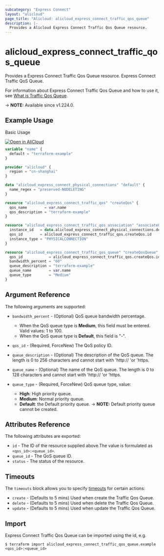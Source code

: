 ```yaml
---
subcategory: "Express Connect"
layout: "alicloud"
page_title: "Alicloud: alicloud_express_connect_traffic_qos_queue"
description: |-
  Provides a Alicloud Express Connect Traffic Qos Queue resource.
---
```


# alicloud_express_connect_traffic_qos_queue

Provides a Express Connect Traffic Qos Queue resource. Express Connect Traffic QoS Queue.

For information about Express Connect Traffic Qos Queue and how to use it, see [What is Traffic Qos Queue](https://next.api.alibabacloud.com/document/Vpc/2016-04-28/CreateExpressConnectTrafficQosQueue).

-> **NOTE:** Available since v1.224.0.

## Example Usage

Basic Usage

<div style="display: block;margin-bottom: 40px;"><div class="oics-button" style="float: right;position: absolute;margin-bottom: 10px;">
  <a href="https://api.aliyun.com/terraform?resource=alicloud_express_connect_traffic_qos_queue&exampleId=9d1a8dde-c015-c9b8-461f-f141df9de19e0afc1638&activeTab=example&spm=docs.r.express_connect_traffic_qos_queue.0.9d1a8ddec0&intl_lang=EN_US" target="_blank">
    <img alt="Open in AliCloud" src="https://img.alicdn.com/imgextra/i1/O1CN01hjjqXv1uYUlY56FyX_!!6000000006049-55-tps-254-36.svg" style="max-height: 44px; max-width: 100%;">
  </a>
</div></div>

```terraform
variable "name" {
  default = "terraform-example"
}

provider "alicloud" {
  region = "cn-shanghai"
}

data "alicloud_express_connect_physical_connections" "default" {
  name_regex = "preserved-NODELETING"
}

resource "alicloud_express_connect_traffic_qos" "createQos" {
  qos_name        = var.name
  qos_description = "terraform-example"
}

resource "alicloud_express_connect_traffic_qos_association" "associateQos" {
  instance_id   = data.alicloud_express_connect_physical_connections.default.ids.1
  qos_id        = alicloud_express_connect_traffic_qos.createQos.id
  instance_type = "PHYSICALCONNECTION"
}

resource "alicloud_express_connect_traffic_qos_queue" "createQosQueue" {
  qos_id            = alicloud_express_connect_traffic_qos.createQos.id
  bandwidth_percent = "60"
  queue_description = "terraform-example"
  queue_name        = var.name
  queue_type        = "Medium"
}
```

## Argument Reference

The following arguments are supported:
* `bandwidth_percent` - (Optional) QoS queue bandwidth percentage.

  - When the QoS queue type is **Medium**, this field must be entered. Valid values: 1 to 100.
  - When the QoS queue type is **Default**, this field is "-".
* `qos_id` - (Required, ForceNew) The QoS policy ID.
* `queue_description` - (Optional) The description of the QoS queue.  The length is 0 to 256 characters and cannot start with 'http:// 'or 'https.
* `queue_name` - (Optional) The name of the QoS queue.  The length is 0 to 128 characters and cannot start with 'http:// 'or 'https.
* `queue_type` - (Required, ForceNew) QoS queue type, value:
  - **High**: High priority queue.
  - **Medium**: Normal priority queue.
  - **Default**: the Default priority queue.
-> **NOTE:**  Default priority queue cannot be created.

## Attributes Reference

The following attributes are exported:
* `id` - The ID of the resource supplied above.The value is formulated as `<qos_id>:<queue_id>`.
* `queue_id` - The QoS queue ID.
* `status` - The status of the resource.

## Timeouts

The `timeouts` block allows you to specify [timeouts](https://developer.hashicorp.com/terraform/language/resources/syntax#operation-timeouts) for certain actions:
* `create` - (Defaults to 5 mins) Used when create the Traffic Qos Queue.
* `delete` - (Defaults to 5 mins) Used when delete the Traffic Qos Queue.
* `update` - (Defaults to 5 mins) Used when update the Traffic Qos Queue.

## Import

Express Connect Traffic Qos Queue can be imported using the id, e.g.

```shell
$ terraform import alicloud_express_connect_traffic_qos_queue.example <qos_id>:<queue_id>
```